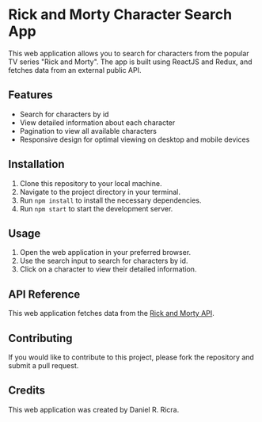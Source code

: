 # Rick and Morty Character Search App

This web application allows you to search for characters from the popular TV series "Rick and Morty". The app is built using ReactJS and Redux, and fetches data from an external public API.

## Features

- Search for characters by id
- View detailed information about each character
- Pagination to view all available characters
- Responsive design for optimal viewing on desktop and mobile devices

## Installation

1. Clone this repository to your local machine.
2. Navigate to the project directory in your terminal.
3. Run `npm install` to install the necessary dependencies.
4. Run `npm start` to start the development server.

## Usage

1. Open the web application in your preferred browser.
2. Use the search input to search for characters by id.
3. Click on a character to view their detailed information.

## API Reference

This web application fetches data from the [Rick and Morty API](https://rickandmortyapi.com/documentation/#rest).

## Contributing

If you would like to contribute to this project, please fork the repository and submit a pull request.

## Credits

This web application was created by Daniel R. Ricra.